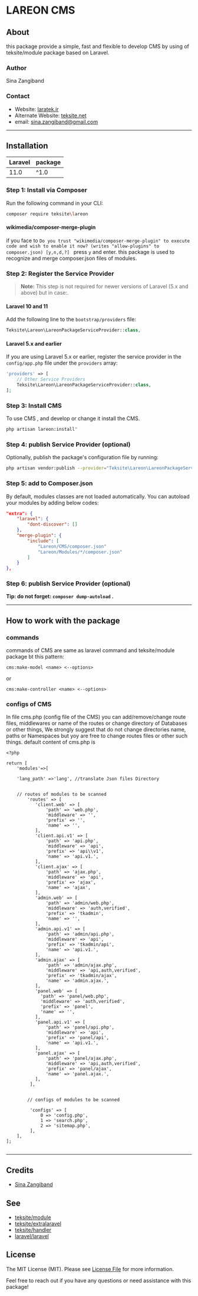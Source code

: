 
# LAREON CMS

## About
this package provide a simple, fast and flexible to develop CMS by using of teksite/module package based on Laravel.


### Author
Sina Zangiband

### Contact
- Website: [laratek.ir](https://laratek.ir)
- Alternate Website: [teksite.net](https://teksite.net)
- email: [sina.zangiband@gmail.com](sina.zangiband@gmail.com)
---

## Installation

| **Laravel** | **package** |
|-------------|-------------|
| 11.0        | ^1.0        |

### Step 1: Install via Composer
Run the following command in your CLI:

```bash
composer require teksite\lareon
```
#### wikimedia/composer-merge-plugin
if you face to ``Do you trust "wikimedia/composer-merge-plugin" to execute code and wish to enable it now? (writes "allow-plugins" to composer.json) [y,n,d,?]
`` press ``y`` and enter. this package is used to recognize and merge composer.json files of modules. 
### Step 2: Register the Service Provider
> **Note:** This step is not required for newer versions of Laravel (5.x and above) but in case:.

#### Laravel 10 and 11
Add the following line to the `bootstrap/providers` file:

```php
Teksite\Lareon\LareonPackageServiceProvider::class,
```

#### Laravel 5.x and earlier
If you are using Laravel 5.x or earlier, register the service provider in the `config/app.php` file under the `providers` array:

```php
'providers' => [
    // Other Service Providers
    Teksite\Lareon\LareonPackageServiceProvider::class,
];
```
### Step 3: Install CMS
To use CMS , and develop or change it install the CMS. 
```bash
php artisan lareon:install"
```


### Step 4: publish Service Provider (optional)
Optionally, publish the package's configuration file by running:

```bash
php artisan vendor:publish --provider="Teksite\Lareon\LareonPackageServiceProvider"
```

### Step 5: add to Composer.json
By default, modules classes are not loaded automatically. You can autoload your modules by adding below codes:


```json
"extra": {
    "laravel": {
        "dont-discover": []
    },
    "merge-plugin": {
        "include": [
            "Lareon/CMS/composer.json"
            "Lareon/Modules/*/composer.json"
        ]
    }
},
```
### Step 6: publish Service Provider (optional)
**Tip: do not forget: `composer dump-autoload` .**

---

## How to work with the package

### commands
commands of CMS are same as laravel command and teksite/module package bt this pattern:
```
cms:make-model <name> <--options>
```
or
```
cms:make-controller <name> <--options>
```

### configs of CMS
In file cms.php (config file of the CMS) you can add/remove/change route files, middlewares or name of the routes or change directory of Databases or other things, We strongly suggest that do not change directories name, paths or Namespaces but yoy are free to change routes files or other such things.
default content of cms.php is

```
<?php

return [
    'modules'=>[

    'lang_path' =>'lang', //translate Json files Directory


    // routes of modules to be scanned
        'routes' => [
           'client.web' => [
               'path' => 'web.php',
               'middleware' => '',
               'prefix' => '',
               'name' => '',
           ],
           'client.api.v1' => [
               'path' => 'api.php',
               'middleware' => 'api',
               'prefix' => 'api\\v1',
               'name' => 'api.v1.',
           ],
           'client.ajax' => [
               'path' => 'ajax.php',
               'middleware' => 'api',
               'prefix' => 'ajax',
               'name' => 'ajax',
           ],
           'admin.web' => [
               'path' => 'admin/web.php',
               'middleware' => 'auth,verified',
               'prefix' => 'tkadmin',
               'name' => '',
           ],
           'admin.api.v1' => [
               'path' => 'admin/api.php',
               'middleware' => 'api',
               'prefix' => 'tkadmin/api',
               'name' => 'api.v1.',
           ],
           'admin.ajax' => [
               'path' => 'admin/ajax.php',
               'middleware' => 'api,auth,verified',
               'prefix' => 'tkadmin/ajax',
               'name' => 'admin.ajax.',
           ],
           'panel.web' => [
             'path' => 'panel/web.php',
             'middleware' => 'auth,verified',
             'prefix' => 'panel',
             'name' => '',
           ],
           'panel.api.v1' => [
               'path' => 'panel/api.php',
               'middleware' => 'api',
               'prefix' => 'panel/api',
               'name' => 'api.v1.',
           ],
           'panel.ajax' => [
               'path' => 'panel/ajax.php',
               'middleware' => 'api,auth,verified',
               'prefix' => 'panel/ajax',
               'name' => 'panel.ajax.',
           ],
         ],


        // configs of modules to be scanned

         'configs' => [
             0 => 'config.php',
             1 => 'search.php',
             2 => 'sitemap.php',
         ],
    ],
];


```



---
## Credits

- [Sina Zangiband](https://github.com/teksite)

## See
- [teksite/module](https://github.com/teksite/module)
- [teksite/extralaravel](https://github.com/teksite/extralaravel)
- [teksite/handler](https://github.com/teksite/handler)
- [laravel/laravel](https://github.com/laravel/laravel)

## License

The MIT License (MIT). Please see [License File](LICENSE.md) for more information.

Feel free to reach out if you have any questions or need assistance with this package!
